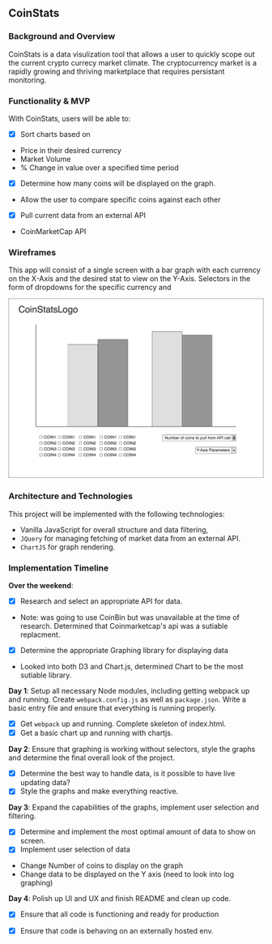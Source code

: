 ## CoinStats

### Background and Overview

CoinStats is a data visulization tool that allows a user to quickly scope out the current crypto currecy market climate.  The cryptocurrency market is a rapidly growing and thriving marketplace that requires persistant monitoring.



### Functionality & MVP

With CoinStats, users will be able to:

- [X] Sort charts based on
* Price in their desired currency
* Market Volume
* % Change in value over a specified time period
- [X] Determine how many coins will be displayed on the graph.
* Allow the user to compare specific coins against each other
- [X] Pull current data from an external API
* CoinMarketCap API

### Wireframes

This app will consist of a single screen with a bar graph with each currency on the X-Axis and the desired stat to view on the Y-Axis.  Selectors in the form of dropdowns for the specific currency and

![wireframes](wireframe.png)

### Architecture and Technologies

This project will be implemented with the following technologies:

- Vanilla JavaScript for overall structure and data filtering,
- `JQuery` for managing fetching of market data from an external API.
- `ChartJS` for graph rendering.

### Implementation Timeline

**Over the weekend**:
- [x] Research and select an appropriate API for data.
*   Note: was going to use CoinBin but was unavailable at the time of research.  Determined that Coinmarketcap's api was a sutiable replacment.
- [x] Determine the appropriate Graphing library for displaying data
* Looked into both D3 and Chart.js, determined Chart to be the most sutiable library.

**Day 1**: Setup all necessary Node modules, including getting webpack up and running.  Create `webpack.config.js` as well as `package.json`.  Write a basic entry file and ensure that everything is running properly.

- [X] Get `webpack` up and running.  Complete skeleton of index.html.
- [X] Get a basic chart up and running with chartjs.

**Day 2**: Ensure that graphing is working without selectors, style the graphs and determine the final overall look of the project.

- [X] Determine the best way to handle data, is it possible to have live updating data?
- [X] Style the graphs and make everything reactive.

**Day 3**: Expand the capabilities of the graphs, implement user selection and filtering.

- [X] Determine and implement the most optimal amount of data to show on screen.
- [X] Implement user selection of data
* Change Number of coins to display on the graph
* Change data to be displayed on the Y axis (need to look into log graphing)

**Day 4**: Polish up UI and UX and finish README and clean up code.

- [X] Ensure that all code is functioning and ready for production
- [X] Ensure that code is behaving on an externally hosted env.


